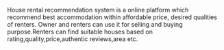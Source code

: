 House rental recommendation system is a online platform which recommend best accommodation within affordable price, desired qualities of renters. Owner and renters can use it for selling and buying purpose.Renters can find suitable houses based on rating,quality,price,authentic reviews,area etc.


